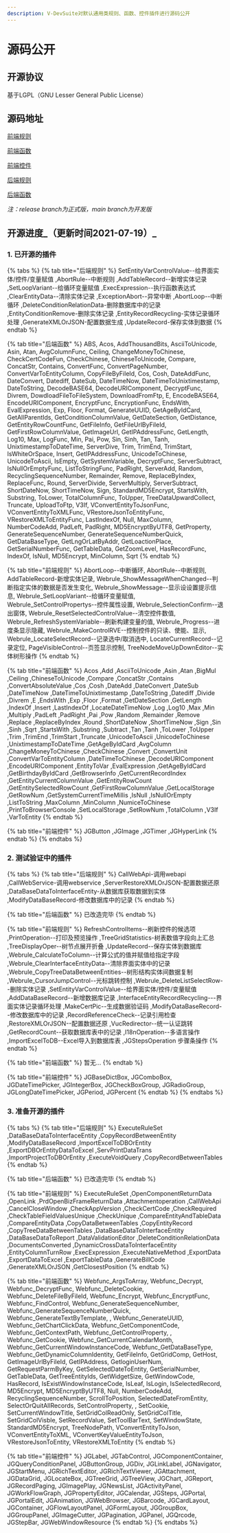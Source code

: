```yaml
---
description: V-DevSuite对默认通用类规则、函数、控件插件进行源码公开
---
```


# 源码公开

## 开源协议

基于LGPL（GNU Lesser General Public License）

## 源码地址

[前端规则](https://github.com/opensource-vplatform/vplatform-plugin-rule-client)

[前端函数](https://github.com/opensource-vplatform/vplatform-plugin-function-client)

[前端控件](https://github.com/opensource-vplatform/vplatform-plugin-widget-smartclient)

[后端规则](https://github.com/opensource-vplatform/vplatform-plugin-rule-server)

[后端函数](https://github.com/opensource-vplatform/vplatform-plugin-function-server)

_注：release branch为正式版，main branch为开发版_

## 开源进度_（更新时间2021-07-19）_

### 1. 已开源的插件

{% tabs %}
{% tab title="后端规则" %}
SetEntityVarControlValue--给界面实体/控件/变量赋值 ,AbortRule--中断规则 ,AddTableRecord--新增实体记录 ,SetLoopVariant--给循环变量赋值 ,ExecExpression--执行函数表达式 ,ClearEntityData--清除实体记录 ,ExceptionAbort--异常中断 ,AbortLoop--中断循环 ,DeleteConditionRelationData-删除数据库中的记录 ,EntityConditionRemove-删除实体记录 ,EntityRecordRecycling-实体记录循环处理 ,GenerateXMLOrJSON-配置数据生成 ,UpdateRecord-保存实体到数据
{% endtab %}

{% tab title="后端函数" %}
ABS, Acos, AddThousandBits, AsciiToUnicode, Asin, Atan, AvgColumnFunc, Ceiling, ChangeMoneyToChinese, CheckCertCodeFun, CheckChinese, ChineseToUnicode, Compare, ConcatStr, Contains, ConvertFunc, ConvertPageNumber, ConvertVarToEntityColumn, CopyFileByFileId, Cos, Cosh, DateAddFunc, DateConvert, Datediff, DateSub, DateTimeNow, DateTimeToUnixtimestamp, DateToString, DecodeBASE64, DecodeURIComponent, DecryptFunc, Divrem, DowdloadFileToFileSystem, DownloadFromFtp, E, EncodeBASE64, EncodeURIComponent, EncryptFunc, EncryptionFunc, EndsWith, EvalExpression, Exp, Floor, Format, GenerateUUID, GetAgeByIdCard, GetAllParentIds, GetConditionColumnValue, GetDateSection, GetDistance, GetEntityRowCountFunc, GetFileInfo, GetFileUrlByFileId, GetFirstRowColumnValue, GetImageUrl, GetIPAddressFunc, GetLength, Log10, Max, LogFunc, Min, Pai, Pow, Sin, Sinh, Tan, Tanh, UnixtimestampToDateTime, ServerDive, Trim, TrimEnd, TrimStart, IsWhiteOrSpace, Insert, GetIPAddressFunc, UnicodeToChinese, UnicodeToAscii, IsEmpty, GetSystemVariable, DecryptFunc, ServerSubtract, IsNullOrEmptyFunc, ListToStringFunc, PadRight, ServerAdd, Random, RecyclingSequenceNumber, Remainder, Remove, ReplaceByIndex, ReplaceFunc, Round, ServerDivide, ServerMultiply, ServerSubtract, ShortDateNow, ShortTimeNow, Sign, StandardMD5Encrypt, StartsWith, Substring, ToLower, TotalColumnFunc, ToUpper, TreeDataUpwardCollect, Truncate, UploadToFtp, V3If, VConvertEntityToJsonFunc, VConvertEntityToXMLFunc, VRestoreJsonToEntityFunc, VRestoreXMLToEntityFunc, LastIndexOf, Null, MaxColumn, NumberCodeAdd, PadLeft, PadRight, MD5EncryptByUTF8, GetProperty, GenerateSequenceNumber, GenerateSequenceNumberQuick, GetDataBaseType, GetLngOrLatByAddr, GetLoactionPlace, GetSerialNumberFunc, GetTableData, GetZoomLevel, HasRecordFunc, IndexOf, IsNull, MD5Encrypt, MinColumn, Sqrt
{% endtab %}

{% tab title="前端规则" %}
AbortLoop--中断循环, AbortRule--中断规则, AddTableRecord-新增实体记录, Webrule\_ShowMessageWhenChanged--判断指定实体的数据是否发生变化, Webrule\_ShowMessage--显示设设置提示信息, Webrule\_SetLoopVariant--给循环变量赋值, Webrule\_SetControlPropertys--控件属性设置, Webrule\_SelectionConfirm--退出窗体, Webrule\_ResetSelectedControlValue--清空控件数值, Webrule\_RefreshSystemVariable--刷新构建变量的值, Webrule\_Progress--进度条显示隐藏, Webrule\_MakeControlRVE--控制控件的只读、使能、显示, Webrule\_LocateSelectRecord--记录选中/取消选中, LocateCurrentRecord--记录定位, PageVisibleControl--页签显示控制, TreeNodeMoveUpDownEditor--实体树形操作
{% endtab %}

{% tab title="前端函数" %}
Acos ,Add ,AsciiToUnicode ,Asin ,Atan ,BigMul ,Ceiling ,ChineseToUnicode ,Compare ,ConcatStr ,Contains ,ConvertAbsoluteValue ,Cos ,Cosh ,DateAdd ,DateConvert ,DateSub ,DateTimeNow ,DateTimeToUnixtimestamp ,DateToString ,Datediff ,Divide ,Divrem ,E ,EndsWith ,Exp ,Floor ,Format ,GetDateSection ,GetLength ,IndexOf ,Insert ,LastIndexOf ,LocateDateTimeNow ,Log ,Log10 ,Max ,Min ,Multiply ,PadLeft ,PadRight ,Pai ,Pow ,Random ,Remainder ,Remove ,Replace ,ReplaceByIndex ,Round ,ShortDateNow ,ShortTimeNow ,Sign ,Sin ,Sinh ,Sqrt ,StartsWith ,Substring ,Subtract ,Tan ,Tanh ,ToLower ,ToUpper ,Trim ,TrimEnd ,TrimStart ,Truncate ,UnicodeToAscii ,UnicodeToChinese ,UnixtimestampToDateTime ,GetAgeByIdCard ,AvgColumn ,ChangeMoneyToChinese ,CheckChinese ,Convert ,ConvertUnit ,ConvertVarToEntityColumn ,DateTimeToChinese ,DecodeURIComponent ,EncodeURIComponent ,EntityToVar ,EvalExpression ,GetAgeByIdCard ,GetBirthdayByIdCard ,GetBrowserInfo ,GetCurrentRecordIndex ,GetEntityCurrentColumnValue ,GetEntityRowCount ,GetEntitySelectedRowCount ,GetFirstRowColumnValue ,GetLocalStorage ,GetRowNum ,GetSystemCurrentTimeMillis ,IsNull ,IsNullOrEmpty ,ListToString ,MaxColumn ,MinColumn ,NumiceToChinese ,PrintToBrowserConsole ,SetLocalStorage ,SetRowNum ,TotalColumn ,V3If ,VarToEntity
{% endtab %}

{% tab title="前端控件" %}
JGButton ,JGImage ,JGTimer ,JGHyperLink
{% endtab %}
{% endtabs %}

### 2. 测试验证中的插件

{% tabs %}
{% tab title="后端规则" %}
CallWebApi-调用webapi ,CallWebService-调用webservice ,ServerRestoreXMLOrJSON-配置数据还原 ,DataBaseDataToInterfaceEntity-从数据库获取数据到实体 ,ModifyDataBaseRecord-修改数据库中的记录
{% endtab %}

{% tab title="后端函数" %}
已改造完毕
{% endtab %}

{% tab title="前端规则" %}
RefreshControlItems--刷新控件的候选项 ,PrintOperation--打印及预览操作 ,TreeGridStatistics-树表数值字段向上汇总 ,TreeDisplayOper--树节点展开折叠 ,UpdateRecord--保存实体到数据库 ,Webrule\_CalculateToColumn--计算公式的值并赋值给指定字段 ,Webrule\_ClearInterfaceEntityData--清除界面实体中的记录 ,Webrule\_CopyTreeDataBetweenEntities--树形结构实体间数据复制 ,Webrule\_CursorJumpControl--光标跳转控制 ,Webrule\_DeleteListSelectRow--删除实体记录 ,SetEntityVarControlValue--给界面实体/控件/变量赋值 ,AddDataBaseRecord--新增数据库记录 ,InterfaceEntityRecordRecycling---界面实体记录循环处理 ,MakeCertPic--生成数据验证码 ,ModifyDataBaseRecord--修改数据库中的记录 ,RecordReferenceCheck--记录引用检查 ,RestoreXMLOrJSON--配置数据还原 ,VucRedirector--统一认证跳转 ,GetRecordCount--获取数据库表中的记录 ,I18nOperation--多语言操作 ,ImportExcelToDB--Excel导入到数据库表 ,JGStepsOperation 步骤条操作
{% endtab %}

{% tab title="前端函数" %}
暂无...
{% endtab %}

{% tab title="前端控件" %}
JGBaseDictBox, JGComboBox, JGDateTimePicker, JGIntegerBox, JGCheckBoxGroup, JGRadioGroup, JGLongDateTimePicker, JGPeriod, JGPercent
{% endtab %}
{% endtabs %}

### 3. 准备开源的插件

{% tabs %}
{% tab title="后端规则" %}
ExecuteRuleSet ,DataBaseDataToInterfaceEntity ,CopyRecordBetweenEntity ,ModifyDataBaseRecord ,ImportExcelToDBOrEntity ,ExportDBOrEntityDataToExcel ,ServPrintDataTrans ,ImportProjectToDBOrEntity ,ExecuteVoidQuery ,CopyRecordBetweenTables
{% endtab %}

{% tab title="后端函数" %}
已改造完毕
{% endtab %}

{% tab title="前端规则" %}
ExecuteRuleSet ,OpenComponentReturnData ,OpenLink ,PrdOpenBizFrameReturnData ,Attachmentoperation ,CallWebApi ,CancelCloseWindow ,CheckAppVersion ,CheckCertCode ,CheckRequired ,CheckTableFieldValuesUnique ,CheckUnique ,CompareEntityAndTableData ,CompareEntityData ,CopyDataBetweenTables ,CopyEntityRecord ,CopyTreeDataBetweenTables ,DataBaseDataToInterfaceEntity ,DataBaseDataToReport ,DataValidationEditor ,DeleteConditionRelationData ,DocumentsConverted ,DynamicCrossDataToInterfaceEntity ,EntityColumnTurnRow ,ExecExpression ,ExecuteNativeMethod ,ExportData ,ExportDataToExcel ,ExportTableData ,GenerateBillCode ,GenerateXMLOrJSON ,GetClosestPosition
{% endtab %}

{% tab title="前端函数" %}
Webfunc\_ArgsToArray, Webfunc\_Decrypt, Webfunc\_DecryptFunc, Webfunc\_DeleteCookie, Webfunc\_DeleteFileByFileId, Webfunc\_Encrypt, Webfunc\_EncryptFunc, Webfunc\_FindControl, Webfunc\_GenerateSequenceNumber, Webfunc\_GenerateSequenceNumberQuick, Webfunc\_GenerateTextByTemplate, , Webfunc\_GenerateUUID, Webfunc\_GetChartClickData, Webfunc\_GetComponentCode, Webfunc\_GetContextPath, Webfunc\_GetControlProperty, , Webfunc\_GetCookie, Webfunc\_GetCurrentCalendarMonth, Webfunc\_GetCurrentWindowInstanceCode, Webfunc\_GetDataBaseType, Webfunc\_GetDynamicColumnIdentity, GetFileInfo, GetGridComp, GetHost, GetImageUrlByFileId, GetIPAddress, GetloginUserNum, GetRequestParmByKey, GetSelectedDateToEntity, GetSerialNumber, GetTableData, GetTreeEntityIds, GetWidgetSize, GetWindowCode, HasRecord, IsExistWindowInstanceCode, IsLeaf, IsLogin, IsSelectedRecord, MD5Encrypt, MD5EncryptByUTF8, Null, NumberCodeAdd, RecyclingSequenceNumber, ScrollToPosition, SelectedDateFromEntity, SelectOrQuitAllRecords, SetControlProperty, , SetCookie, SetCurrentWindowTitle, SetGridColReadOnly, SetGridColTitle, SetGridColVisble, SetRecordValue, SetToolBarText, SetWindowState, StandardMD5Encrypt, TreeNodePath, VConvertEntityToJson, VConvertEntityToXML, VConvertKeyValueEntityToJson, VRestoreJsonToEntity, VRestoreXMLToEntity
{% endtab %}

{% tab title="前端控件" %}
JGLabel, JGTabControl, JGComponentContainer, JGQueryConditionPanel, JGButtonGroup, JGDiv, JGLinkLabel, JGNavigator, JGStartMenu, JGRichTextEditor, JGRichTextViewer, JGAttachment, JGDataGrid, JGLocateBox, JGTreeGrid, JGTreeView, JGChart, JGReport, JGRecordPaging, JGImagePlay, JGNewsList, JGActivityPanel, JGWorkFlowGraph, JGPropertyEditor, JGCalendar, JGSteps, JGPortal, JGPortalEdit, JGAnimation, JGWebBrowser, JGBarcode, JGCardLayout, JGContainer, JGFlowLayoutPanel, JGFormLayout, JGGroupBox, JGGroupPanel, JGImageCutter, JGPagination, JGPanel, JGQrcode, JGStepBar, JGWebWindowResource
{% endtab %}
{% endtabs %}

